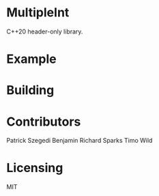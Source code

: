 # MultipleInt

C++20 header-only library.

# Example

# Building

# Contributors

Patrick Szegedi
Benjamin Richard Sparks
Timo Wild

# Licensing

MIT
